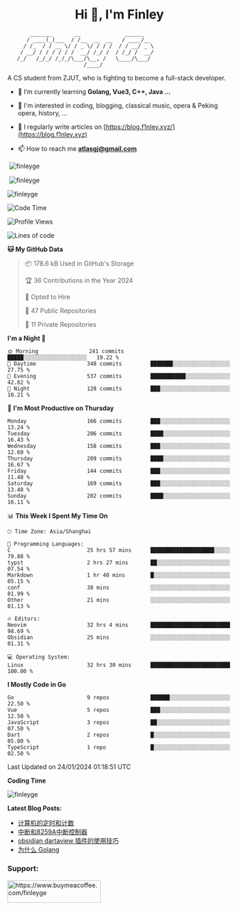 <h1 align="center">Hi 👋, I'm Finley</h1>

```text
       _______       __              ______   
      / ____(_)___  / /__  __  __   / ____/__ 
     / /_  / / __ \/ / _ \/ / / /  / / __/ _ \
    / __/ / / / / / /  __/ /_/ /  / /_/ /  __/
   /_/   /_/_/ /_/_/\___/\__, /   \____/\___/
                        /____/                
```

<p align="left">

A CS student from ZJUT,
who is fighting to become a full-stack developer.

</p>

<p align="left">

- 🌱 I’m currently learning **Golang, Vue3, C++, Java ...**

- 🧠 I'm interested in coding, blogging, classical music, opera & Peking opera, history, ...

- 📝 I regularly write articles on [https://blog.f1nley.xyz/](https://blog.f1nley.xyz)

- 📫 How to reach me **atlasgj@gmail.com**

</p>

<p>&nbsp;<img align="center" src="https://github-readme-stats.vercel.app/api/top-langs/?username=finleyge&show_icons=true&locale=en&hide=javascript,html,tex" alt="finleyge" /></p>

<p>&nbsp;<img align="center" src="https://github-readme-stats.vercel.app/api?username=finleyge&show_icons=true&locale=en" alt="finleyge" /></p>

<p><img align="center" src="https://github-readme-streak-stats.herokuapp.com/?user=finleyge&" alt="finleyge" /></p>

<!--START_SECTION:waka-->
![Code Time](http://img.shields.io/badge/Code%20Time-1%2C132%20hrs%2018%20mins-blue)

![Profile Views](http://img.shields.io/badge/Profile%20Views-0-blue)

![Lines of code](https://img.shields.io/badge/From%20Hello%20World%20I%27ve%20Written-909.5%20thousand%20lines%20of%20code-blue)

**🐱 My GitHub Data** 

> 📦 178.6 kB Used in GitHub's Storage 
 > 
> 🏆 36 Contributions in the Year 2024
 > 
> 💼 Opted to Hire
 > 
> 📜 47 Public Repositories 
 > 
> 🔑 11 Private Repositories 
 > 
**I'm a Night 🦉** 

```text
🌞 Morning                241 commits         █████░░░░░░░░░░░░░░░░░░░░   19.22 % 
🌆 Daytime                348 commits         ███████░░░░░░░░░░░░░░░░░░   27.75 % 
🌃 Evening                537 commits         ███████████░░░░░░░░░░░░░░   42.82 % 
🌙 Night                  128 commits         ███░░░░░░░░░░░░░░░░░░░░░░   10.21 % 
```
📅 **I'm Most Productive on Thursday** 

```text
Monday                   166 commits         ███░░░░░░░░░░░░░░░░░░░░░░   13.24 % 
Tuesday                  206 commits         ████░░░░░░░░░░░░░░░░░░░░░   16.43 % 
Wednesday                158 commits         ███░░░░░░░░░░░░░░░░░░░░░░   12.60 % 
Thursday                 209 commits         ████░░░░░░░░░░░░░░░░░░░░░   16.67 % 
Friday                   144 commits         ███░░░░░░░░░░░░░░░░░░░░░░   11.48 % 
Saturday                 169 commits         ███░░░░░░░░░░░░░░░░░░░░░░   13.48 % 
Sunday                   202 commits         ████░░░░░░░░░░░░░░░░░░░░░   16.11 % 
```


📊 **This Week I Spent My Time On** 

```text
🕑︎ Time Zone: Asia/Shanghai

💬 Programming Languages: 
C                        25 hrs 57 mins      ████████████████████░░░░░   79.88 % 
typst                    2 hrs 27 mins       ██░░░░░░░░░░░░░░░░░░░░░░░   07.54 % 
Markdown                 1 hr 40 mins        █░░░░░░░░░░░░░░░░░░░░░░░░   05.15 % 
conf                     38 mins             ░░░░░░░░░░░░░░░░░░░░░░░░░   01.99 % 
Other                    21 mins             ░░░░░░░░░░░░░░░░░░░░░░░░░   01.13 % 

🔥 Editors: 
Neovim                   32 hrs 4 mins       █████████████████████████   98.69 % 
Obsidian                 25 mins             ░░░░░░░░░░░░░░░░░░░░░░░░░   01.31 % 

💻 Operating System: 
Linux                    32 hrs 30 mins      █████████████████████████   100.00 % 
```

**I Mostly Code in Go** 

```text
Go                       9 repos             ██████░░░░░░░░░░░░░░░░░░░   22.50 % 
Vue                      5 repos             ███░░░░░░░░░░░░░░░░░░░░░░   12.50 % 
JavaScript               3 repos             ██░░░░░░░░░░░░░░░░░░░░░░░   07.50 % 
Dart                     2 repos             █░░░░░░░░░░░░░░░░░░░░░░░░   05.00 % 
TypeScript               1 repo              █░░░░░░░░░░░░░░░░░░░░░░░░   02.50 % 
```




 Last Updated on 24/01/2024 01:18:51 UTC
<!--END_SECTION:waka-->
**Coding Time**
<p>
       <img align="center" src="https://wakatime.com/share/@1f267603-cf28-47c9-a32c-2753500710e7/96d852e9-5832-42ff-acaa-a48a5371ba9d.svg" alt="finleyge" />
</p>

</p>


**Latest Blog Posts:**

<!-- BLOG-POST-LIST:START -->
- [计算机的定时和计数](https://blog.f1nley.xyz/post/ee/counter/)
- [中断和8259A中断控制器](https://blog.f1nley.xyz/post/ee/8259a/)
- [obsidian dartaview 插件的使用技巧](https://blog.f1nley.xyz/post/obsidian/dataview/)
- [为什么 Golang](https://blog.f1nley.xyz/post/code/golang/)
<!-- BLOG-POST-LIST:END -->

<h3 align="left">Support:</h3>

<p align="left">

<a href="https://www.buymeacoffee.com/finleyge"> <img align="left" src="https://cdn.buymeacoffee.com/buttons/v2/default-yellow.png" height="50" width="210" alt="https://www.buymeacoffee.com/finleyge" />

</a>
</p>
